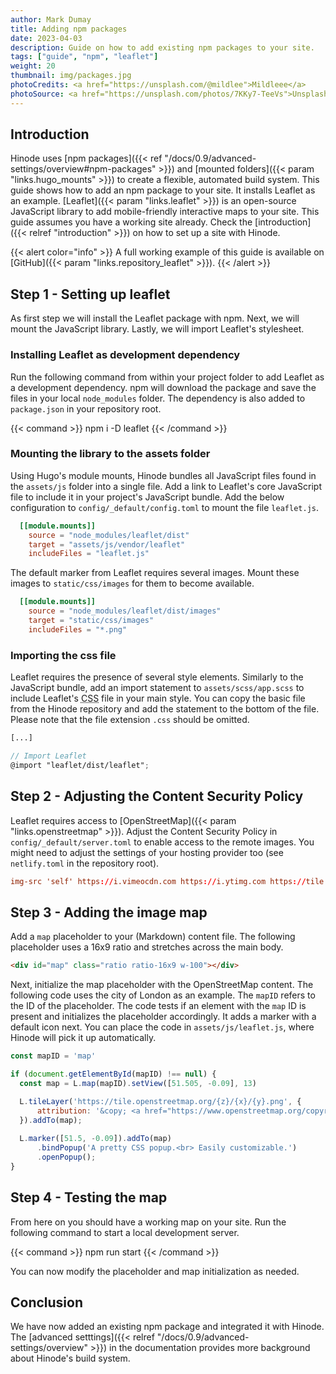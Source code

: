 ```yaml
---
author: Mark Dumay
title: Adding npm packages
date: 2023-04-03
description: Guide on how to add existing npm packages to your site.
tags: ["guide", "npm", "leaflet"]
weight: 20
thumbnail: img/packages.jpg
photoCredits: <a href="https://unsplash.com/@mildlee">Mildleee</a>
photoSource: <a href="https://unsplash.com/photos/7KKy7-TeeVs">Unsplash</a>
---
```


## Introduction

Hinode uses [npm packages]({{< ref "/docs/0.9/advanced-settings/overview#npm-packages" >}}) and [mounted folders]({{< param "links.hugo_mounts" >}}) to create a flexible, automated build system. This guide shows how to add an npm package to your site. It installs Leaflet as an example. [Leaflet]({{< param "links.leaflet" >}}) is an open-source JavaScript library to add mobile-friendly interactive maps to your site. This guide assumes you have a working site already. Check the [introduction]({{< relref "introduction" >}}) on how to set up a site with Hinode.

{{< alert color="info" >}}
A full working example of this guide is available on [GitHub]({{< param "links.repository_leaflet" >}}).
{{< /alert >}}

## Step 1 - Setting up leaflet

As first step we will install the Leaflet package with npm. Next, we will mount the JavaScript library. Lastly, we will import Leaflet's stylesheet.

### Installing Leaflet as development dependency

Run the following command from within your project folder to add Leaflet as a development dependency. npm will download the package and save the files in your local `node_modules` folder. The dependency is also added to `package.json` in your repository root.

{{< command >}}
npm i -D leaflet
{{< /command >}}

### Mounting the library to the assets folder

Using Hugo's module mounts, Hinode bundles all JavaScript files found in the `assets/js` folder into a single file. Add a link to Leaflet's core JavaScript file to include it in your project's JavaScript bundle. Add the below configuration to `config/_default/config.toml` to mount the file `leaflet.js`.

```toml
  [[module.mounts]]
    source = "node_modules/leaflet/dist"
    target = "assets/js/vendor/leaflet"
    includeFiles = "leaflet.js"
```

The default marker from Leaflet requires several images. Mount these images to `static/css/images` for them to become available.

```toml
  [[module.mounts]]
    source = "node_modules/leaflet/dist/images"
    target = "static/css/images"
    includeFiles = "*.png"
```

### Importing the css file

Leaflet requires the presence of several style elements. Similarly to the JavaScript bundle, add an import statement to `assets/scss/app.scss` to include Leaflet's <abbr title="Cascading Stylesheet">CSS</abbr> file in your main style. You can copy the basic file from the Hinode repository and add the statement to the bottom of the file. Please note that the file extension `.css` should be omitted.

```scss
[...]

// Import Leaflet
@import "leaflet/dist/leaflet";
```

## Step 2 - Adjusting the Content Security Policy

Leaflet requires access to [OpenStreetMap]({{< param "links.openstreetmap" >}}). Adjust the Content Security Policy in `config/_default/server.toml` to enable access to the remote images. You might need to adjust the settings of your hosting provider too (see `netlify.toml` in the repository root).

```toml
img-src 'self' https://i.vimeocdn.com https://i.ytimg.com https://tile.openstreetmap.org; \
```

## Step 3 - Adding the image map

Add a `map` placeholder to your (Markdown) content file. The following placeholder uses a 16x9 ratio and stretches across the main body.

```html
<div id="map" class="ratio ratio-16x9 w-100"></div>
```

Next, initialize the map placeholder with the OpenStreetMap content. The following code uses the city of London as an example. The `mapID` refers to the ID of the placeholder. The code tests if an element with the `map` ID is present and initializes the placeholder accordingly. It adds a marker with a default icon next. You can place the code in `assets/js/leaflet.js`, where Hinode will pick it up automatically.

```js
const mapID = 'map'

if (document.getElementById(mapID) !== null) {
  const map = L.map(mapID).setView([51.505, -0.09], 13)

  L.tileLayer('https://tile.openstreetmap.org/{z}/{x}/{y}.png', {
      attribution: '&copy; <a href="https://www.openstreetmap.org/copyright">OpenStreetMap</a> contributors'
  }).addTo(map);
  
  L.marker([51.5, -0.09]).addTo(map)
      .bindPopup('A pretty CSS popup.<br> Easily customizable.')
      .openPopup();
}
```

## Step 4 - Testing the map

From here on you should have a working map on your site. Run the following command to start a local development server.

{{< command >}}
npm run start
{{< /command >}}

You can now modify the placeholder and map initialization as needed.

## Conclusion

We have now added an existing npm package and integrated it with Hinode. The [advanced setttings]({{< relref "/docs/0.9/advanced-settings/overview" >}}) in the documentation provides more background about Hinode's build system.
